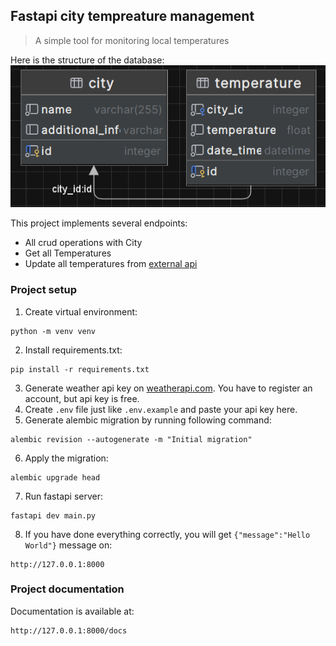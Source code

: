 ## Fastapi city tempreature management

> A simple tool for monitoring local temperatures

Here is the structure of the database: 
![database structure](db_structure.png)

This project implements several endpoints:
- All crud operations with City
- Get all Temperatures
- Update all temperatures from [external api](https://www.weatherapi.com/)


### Project setup

1. Create virtual environment:
```
python -m venv venv
```
2. Install requirements.txt:
```
pip install -r requirements.txt
```
3. Generate weather api key on [weatherapi.com](https://www.weatherapi.com/). You have to register an account, but api key is free.
4. Create `.env` file just like `.env.example` and paste your api key here.
5. Generate alembic migration by running following command:
```angular2html
alembic revision --autogenerate -m "Initial migration"
```
6. Apply the migration:
```
alembic upgrade head
```
7. Run fastapi server:
```
fastapi dev main.py
```
8. If you have done everything correctly, you will get `{"message":"Hello World"}` message on:
```
http://127.0.0.1:8000
```

### Project documentation

Documentation is available at: 
```
http://127.0.0.1:8000/docs  
```

